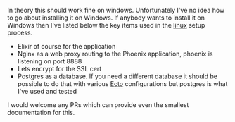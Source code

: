 In theory this should work fine on windows. Unfortunately I've no idea how to go about installing it on Windows. If anybody wants to install it on Windows then I've listed below the key items used in the [linux](/documents/dev_guides/production_setup_linux.md) setup process.

- Elixir of course for the application
- Nginx as a web proxy routing to the Phoenix application, phoenix is listening on port 8888
- Lets encrypt for the SSL cert
- Postgres as a database. If you need a different database it should be possible to do that with various [Ecto](https://hexdocs.pm/ecto/Ecto.html) configurations but postgres is what I've used and tested

I would welcome any PRs which can provide even the smallest documentation for this.
